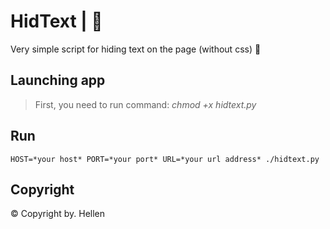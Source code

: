 # HidText | 📜
Very simple script for hiding text on the page (without css) 🔗
## Launching app
> First, you need to run command: *chmod +x hidtext.py*
## Run
```
HOST=*your host* PORT=*your port* URL=*your url address* ./hidtext.py
```
## Copyright
© Copyright by. Hellen
